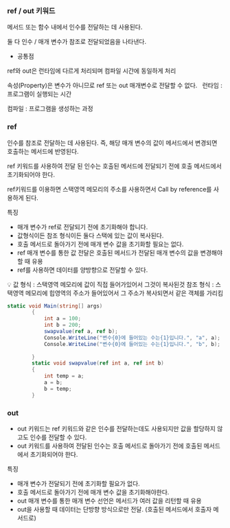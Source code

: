 ### ref / out 키워드

메서드 또는 함수 내에서 인수를 전달하는 데 사용된다.

둘 다 인수 / 매개 변수가 참조로 전달되었음을 나타낸다.

- 공통점

ref와 out은 런타임에 다르게 처리되며 컴파일 시간에 동일하게 처리

속성(Property)은 변수가 아니므로 ref 또는 out 매개변수로 전달할 수 없다.
 
런타임 : 프로그램이 실행되는 시간

컴파일 : 프로그램을 생성하는 과정

### ref

인수를 참조로 전달하는 데 사용된다.
즉, 해당 매개 변수의 값이 메서드에서 변경되면 호출하는 메서드에 반영된다.

ref 키워드를 사용하여 전달 된 인수는 호출된 메서드에 전달되기 전에 호출 메서드에서 초기화되어야 한다.

ref키워드를 이용하면 스택영역 메모리의 주소를 사용하면서 Call by reference를 사용하게 된다.

특징

- 매개 변수가 ref로 전달되기 전에 초기화해야 합니다.
- 값형식이든 참조 형식이든 둘다 스택에 있는 값이 복사된다.
- 호출 메서드로 돌아가기 전에 매개 변수 값을 초기화할 필요는 없다.
- ref 매개 변수를 통한 값 전달은 호출된 메서드가 전달된 매개 변수의 값을 변경해야 할 때 유용
- ref를 사용하면 데이터를 양방향으로 전달할 수 있다.


<aside>
💡 값 형식 : 스택영역 메모리에 값이 직접 들어가있어서 그것이 복사된것
참조 형식 : 스택영역 메모리에 힙영역의 주소가 들어있어서 그 주소가 복사되면서 같은 객체를 가리킴
</aside>


```csharp
static void Main(string[] args)
        {
            int a = 100;
            int b = 200;
            swapvalue(ref a, ref b);
            Console.WriteLine("변수{0}에 들어있는 수는{1}입니다.", "a", a);
            Console.WriteLine("변수{0}에 들어있는 수는{1}입니다.", "b", b);
 
        }
        static void swapvalue(ref int a, ref int b)
        {
            int temp = a;
            a = b;
            b = temp;
        }
```

### out

- out 키워드는 ref 키워드와 같은 인수를 전달하는데도 사용되지만 값을 할당하지 않고도 인수를 전달할 수 있다.
- out 키워드를 사용하여 전달된 인수는 호출 메서드로 돌아가기 전에 호출된 메서드에서 초기화되어야 한다.

특징

- 매개 변수가 전달되기 전에 초기화할 필요가 없다.
- 호출 메서드로 돌아가기 전에 매개 변수 값을 초기화해야한다.
- out 매개 변수를 통한 매개 변수 선언은 메서드가 여러 값을 리턴할 때 유용
- out을 사용할 때 데이터는 단방향 방식으로만 전달. (호출된 메서드에서 호출자 메서드로)
